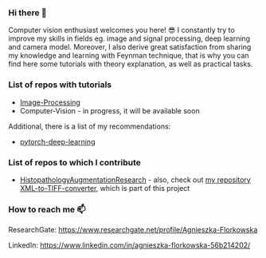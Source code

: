 ### Hi there 👋

Computer vision enthusiast welcomes you here! 😎 I constantly try to improve my skills in fields eg. image and signal processing, deep learning and camera model.
Moreover, I also derive great satisfaction from sharing my knowledge and learning with Feynman technique, that is why you can find here some tutorials with theory explanation, as well as practical tasks. 

### List of repos with tutorials
- [Image-Processing](https://github.com/aflorkowska/Image-Processing)
- Computer-Vision - in progress, it will be available soon

Additional, there is a list of my recommendations:
- [pytorch-deep-learning](https://github.com/mrdbourke/pytorch-deep-learning/)

### List of repos to which I contribute
- [HistopathologyAugmentationResearch](https://github.com/Jarartur/HistopathologyAugmentationResearch) - also, check out [my repository XML-to-TIFF-converter](https://github.com/aflorkowska/XML-to-TIFF-converter), which is part of this project

### How to reach me 📫
ResearchGate: https://www.researchgate.net/profile/Agnieszka-Florkowska

LinkedIn: https://www.linkedin.com/in/agnieszka-florkowska-56b214202/
